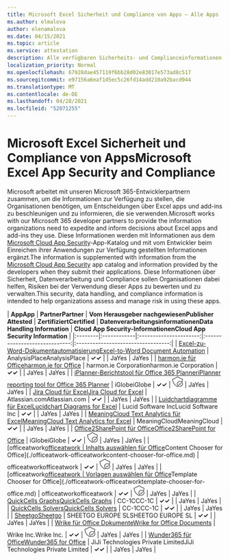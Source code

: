 ```yaml
---
title: Microsoft Excel Sicherheit und Compliance von Apps – Alle Apps
ms.author: elmalova
author: elenamalova
ms.date: 04/15/2021
ms.topic: article
ms.service: attestation
description: Alle verfügbaren Sicherheits- und Complianceinformationen für alle Microsoft Excel Apps.
localization_priority: Normal
ms.openlocfilehash: 67928dae457119f6bb28d02e83017e573ad8c517
ms.sourcegitcommit: e97156a6eaf1d5ec5c26fd14add210a92bacd944
ms.translationtype: MT
ms.contentlocale: de-DE
ms.lasthandoff: 04/28/2021
ms.locfileid: "52071255"
---
```

# <a name="microsoft-excel-app-security-and-compliance"></a><span data-ttu-id="fc312-103">Microsoft Excel Sicherheit und Compliance von Apps</span><span class="sxs-lookup"><span data-stu-id="fc312-103">Microsoft Excel App Security and Compliance</span></span>

<span data-ttu-id="fc312-104">Microsoft arbeitet mit unseren Microsoft 365-Entwicklerpartnern zusammen, um die Informationen zur Verfügung zu stellen, die Organisationen benötigen, um Entscheidungen über Excel apps und add-ins zu beschleunigen und zu informieren, die sie verwenden.</span><span class="sxs-lookup"><span data-stu-id="fc312-104">Microsoft works with our Microsoft 365 developer partners to provide the information organizations need to expedite and inform decisions about Excel apps and add-ins they use.</span></span> <span data-ttu-id="fc312-105">Diese Informationen werden mit Informationen aus dem [Microsoft Cloud App Security](https://www.microsoft.com/en-us/enterprise-mobility-security/cloud-app-security)-App-Katalog und mit vom Entwickler beim Einreichen ihrer Anwendungen zur Verfügung gestellten Informationen ergänzt.</span><span class="sxs-lookup"><span data-stu-id="fc312-105">The information is supplemented with information from the [Microsoft Cloud App Security](https://www.microsoft.com/en-us/enterprise-mobility-security/cloud-app-security) app catalog and information provided by the developers when they submit their applications.</span></span> <span data-ttu-id="fc312-106">Diese Informationen über Sicherheit, Datenverarbeitung und Compliance sollen Organisationen dabei helfen, Risiken bei der Verwendung dieser Apps zu bewerten und zu verwalten.</span><span class="sxs-lookup"><span data-stu-id="fc312-106">This security, data handling, and compliance information is intended to help organizations assess and manage risk in using these apps.</span></span>

| <span data-ttu-id="fc312-107">**App**</span><span class="sxs-lookup"><span data-stu-id="fc312-107">**App**</span></span> | <span data-ttu-id="fc312-108">**Partner**</span><span class="sxs-lookup"><span data-stu-id="fc312-108">**Partner**</span></span> | <span data-ttu-id="fc312-109">**Vom Herausgeber nachgewiesen**</span><span class="sxs-lookup"><span data-stu-id="fc312-109">**Publisher Attested**</span></span> | <span data-ttu-id="fc312-110">**Zertifiziert**</span><span class="sxs-lookup"><span data-stu-id="fc312-110">**Certified**</span></span> | <span data-ttu-id="fc312-111">**Datenverarbeitungsinformationen**</span><span class="sxs-lookup"><span data-stu-id="fc312-111">**Data Handling Information**</span></span> | <span data-ttu-id="fc312-112">**Cloud App Security-Informationen**</span><span class="sxs-lookup"><span data-stu-id="fc312-112">**Cloud App Security Information**</span></span> |
|:--------|:------------|:----------------------:|:-----------------------------:|:----------------------------------:|
| [<span data-ttu-id="fc312-113">Excel-zu-Word-Dokumentautomatisierung</span><span class="sxs-lookup"><span data-stu-id="fc312-113">Excel-to-Word Document Automation</span></span>](./analysisplace-excel-to-word-document-automation.md) | <span data-ttu-id="fc312-114">AnalysisPlace</span><span class="sxs-lookup"><span data-stu-id="fc312-114">AnalysisPlace</span></span> | <span data-ttu-id="fc312-115">**✓**</span><span class="sxs-lookup"><span data-stu-id="fc312-115">**✓**</span></span> |  | <span data-ttu-id="fc312-116">Ja</span><span class="sxs-lookup"><span data-stu-id="fc312-116">Yes</span></span> | <span data-ttu-id="fc312-117">Ja</span><span class="sxs-lookup"><span data-stu-id="fc312-117">Yes</span></span> |
| [<span data-ttu-id="fc312-118">harmon.ie für Office</span><span class="sxs-lookup"><span data-stu-id="fc312-118">harmon.ie for Office</span></span>](./harmonie-corporation-for-office.md) | <span data-ttu-id="fc312-119">harmon.ie Corporation</span><span class="sxs-lookup"><span data-stu-id="fc312-119">harmon.ie Corporation</span></span> | <span data-ttu-id="fc312-120">**✓**</span><span class="sxs-lookup"><span data-stu-id="fc312-120">**✓**</span></span> |  | <span data-ttu-id="fc312-121">Ja</span><span class="sxs-lookup"><span data-stu-id="fc312-121">Yes</span></span> | <span data-ttu-id="fc312-122">Ja</span><span class="sxs-lookup"><span data-stu-id="fc312-122">Yes</span></span> |
| [<span data-ttu-id="fc312-123">iPlanner-Berichtstool für Office 365 Planner</span><span class="sxs-lookup"><span data-stu-id="fc312-123">iPlanner reporting tool for Office 365 Planner</span></span>](./iglobe-iplanner-reporting-tool-for-office-365-planner.md) | <span data-ttu-id="fc312-124">iGlobe</span><span class="sxs-lookup"><span data-stu-id="fc312-124">iGlobe</span></span> | <span data-ttu-id="fc312-125">**✓**</span><span class="sxs-lookup"><span data-stu-id="fc312-125">**✓**</span></span> | <img alt="Certified application badge" src="../media/certified-badge.png" height="25" width="25" /> | <span data-ttu-id="fc312-126">Ja</span><span class="sxs-lookup"><span data-stu-id="fc312-126">Yes</span></span> | <span data-ttu-id="fc312-127">Ja</span><span class="sxs-lookup"><span data-stu-id="fc312-127">Yes</span></span> |
| [<span data-ttu-id="fc312-128">Jira Cloud für Excel</span><span class="sxs-lookup"><span data-stu-id="fc312-128">Jira Cloud for Excel</span></span>](./atlassiancom-jira-cloud-for-excel.md) | <span data-ttu-id="fc312-129">Atlassian.com</span><span class="sxs-lookup"><span data-stu-id="fc312-129">Atlassian.com</span></span> | <span data-ttu-id="fc312-130">**✓**</span><span class="sxs-lookup"><span data-stu-id="fc312-130">**✓**</span></span> |  | <span data-ttu-id="fc312-131">Ja</span><span class="sxs-lookup"><span data-stu-id="fc312-131">Yes</span></span> | <span data-ttu-id="fc312-132">Ja</span><span class="sxs-lookup"><span data-stu-id="fc312-132">Yes</span></span> |
| [<span data-ttu-id="fc312-133">Luidchartdiagramme für Excel</span><span class="sxs-lookup"><span data-stu-id="fc312-133">Lucidchart Diagrams for Excel</span></span>](./lucid-software-inc-lucidchart-diagrams-for-excel.md) | <span data-ttu-id="fc312-134">Lucid Software Inc</span><span class="sxs-lookup"><span data-stu-id="fc312-134">Lucid Software Inc</span></span> | <span data-ttu-id="fc312-135">**✓**</span><span class="sxs-lookup"><span data-stu-id="fc312-135">**✓**</span></span> |  | <span data-ttu-id="fc312-136">Ja</span><span class="sxs-lookup"><span data-stu-id="fc312-136">Yes</span></span> | <span data-ttu-id="fc312-137">Ja</span><span class="sxs-lookup"><span data-stu-id="fc312-137">Yes</span></span> |
| [<span data-ttu-id="fc312-138">MeaningCloud Text Analytics für Excel</span><span class="sxs-lookup"><span data-stu-id="fc312-138">MeaningCloud Text Analytics for Excel</span></span>](./meaningcloud-text-analytics-for-excel.md) | <span data-ttu-id="fc312-139">MeaningCloud</span><span class="sxs-lookup"><span data-stu-id="fc312-139">MeaningCloud</span></span> | <span data-ttu-id="fc312-140">**✓**</span><span class="sxs-lookup"><span data-stu-id="fc312-140">**✓**</span></span> |  | <span data-ttu-id="fc312-141">Ja</span><span class="sxs-lookup"><span data-stu-id="fc312-141">Yes</span></span> | <span data-ttu-id="fc312-142">Ja</span><span class="sxs-lookup"><span data-stu-id="fc312-142">Yes</span></span> |
| [<span data-ttu-id="fc312-143">Office2SharePoint für Office</span><span class="sxs-lookup"><span data-stu-id="fc312-143">Office2SharePoint for Office</span></span>](./iglobe-office2sharepoint-for-office.md) | <span data-ttu-id="fc312-144">iGlobe</span><span class="sxs-lookup"><span data-stu-id="fc312-144">iGlobe</span></span> | <span data-ttu-id="fc312-145">**✓**</span><span class="sxs-lookup"><span data-stu-id="fc312-145">**✓**</span></span> | <img alt="Certified application badge" src="../media/certified-badge.png" height="25" width="25" /> | <span data-ttu-id="fc312-146">Ja</span><span class="sxs-lookup"><span data-stu-id="fc312-146">Yes</span></span> | <span data-ttu-id="fc312-147">Ja</span><span class="sxs-lookup"><span data-stu-id="fc312-147">Yes</span></span> |
| <span data-ttu-id="fc312-148">[officeatwork</span><span class="sxs-lookup"><span data-stu-id="fc312-148">[officeatwork</span></span> | <span data-ttu-id="fc312-149">Inhalts auswählen für Office](./officeatwork-officeatworkcontent-chooser-for-office.md)</span><span class="sxs-lookup"><span data-stu-id="fc312-149">Content Chooser for Office](./officeatwork-officeatworkcontent-chooser-for-office.md)</span></span> | <span data-ttu-id="fc312-150">officeatwork</span><span class="sxs-lookup"><span data-stu-id="fc312-150">officeatwork</span></span> | <span data-ttu-id="fc312-151">**✓**</span><span class="sxs-lookup"><span data-stu-id="fc312-151">**✓**</span></span> | <img alt="Certified application badge" src="../media/certified-badge.png" height="25" width="25" /> | <span data-ttu-id="fc312-152">Ja</span><span class="sxs-lookup"><span data-stu-id="fc312-152">Yes</span></span> | <span data-ttu-id="fc312-153">Ja</span><span class="sxs-lookup"><span data-stu-id="fc312-153">Yes</span></span> |
| <span data-ttu-id="fc312-154">[officeatwork</span><span class="sxs-lookup"><span data-stu-id="fc312-154">[officeatwork</span></span> | <span data-ttu-id="fc312-155">Vorlagen auswählen für Office](./officeatwork-officeatworktemplate-chooser-for-office.md)</span><span class="sxs-lookup"><span data-stu-id="fc312-155">Template Chooser for Office](./officeatwork-officeatworktemplate-chooser-for-office.md)</span></span> | <span data-ttu-id="fc312-156">officeatwork</span><span class="sxs-lookup"><span data-stu-id="fc312-156">officeatwork</span></span> | <span data-ttu-id="fc312-157">**✓**</span><span class="sxs-lookup"><span data-stu-id="fc312-157">**✓**</span></span> | <img alt="Certified application badge" src="../media/certified-badge.png" height="25" width="25" /> | <span data-ttu-id="fc312-158">Ja</span><span class="sxs-lookup"><span data-stu-id="fc312-158">Yes</span></span> | <span data-ttu-id="fc312-159">Ja</span><span class="sxs-lookup"><span data-stu-id="fc312-159">Yes</span></span> |
| [<span data-ttu-id="fc312-160">QuickCells Graphs</span><span class="sxs-lookup"><span data-stu-id="fc312-160">QuickCells Graphs</span></span>](./cc-1c-quickcells-graphs.md) | <span data-ttu-id="fc312-161">CC-1C</span><span class="sxs-lookup"><span data-stu-id="fc312-161">CC-1C</span></span> | <span data-ttu-id="fc312-162">**✓**</span><span class="sxs-lookup"><span data-stu-id="fc312-162">**✓**</span></span> |  | <span data-ttu-id="fc312-163">Ja</span><span class="sxs-lookup"><span data-stu-id="fc312-163">Yes</span></span> | <span data-ttu-id="fc312-164">Ja</span><span class="sxs-lookup"><span data-stu-id="fc312-164">Yes</span></span> |
| [<span data-ttu-id="fc312-165">QuickCells Solvers</span><span class="sxs-lookup"><span data-stu-id="fc312-165">QuickCells Solvers</span></span>](./cc-1c-quickcells-solvers.md) | <span data-ttu-id="fc312-166">CC-1C</span><span class="sxs-lookup"><span data-stu-id="fc312-166">CC-1C</span></span> | <span data-ttu-id="fc312-167">**✓**</span><span class="sxs-lookup"><span data-stu-id="fc312-167">**✓**</span></span> |  | <span data-ttu-id="fc312-168">Ja</span><span class="sxs-lookup"><span data-stu-id="fc312-168">Yes</span></span> | <span data-ttu-id="fc312-169">Ja</span><span class="sxs-lookup"><span data-stu-id="fc312-169">Yes</span></span> |
| [<span data-ttu-id="fc312-170">Sheetgo</span><span class="sxs-lookup"><span data-stu-id="fc312-170">Sheetgo</span></span>](./sheetgo-europe-sl.md) | <span data-ttu-id="fc312-171">SHEETGO EUROPE SL</span><span class="sxs-lookup"><span data-stu-id="fc312-171">SHEETGO EUROPE SL</span></span> | <span data-ttu-id="fc312-172">**✓**</span><span class="sxs-lookup"><span data-stu-id="fc312-172">**✓**</span></span> |  | <span data-ttu-id="fc312-173">Ja</span><span class="sxs-lookup"><span data-stu-id="fc312-173">Yes</span></span> | <span data-ttu-id="fc312-174">Ja</span><span class="sxs-lookup"><span data-stu-id="fc312-174">Yes</span></span> |
| [<span data-ttu-id="fc312-175">Wrike für Office Dokumente</span><span class="sxs-lookup"><span data-stu-id="fc312-175">Wrike for Office Documents</span></span>](./wrike-inc-for-office-documents.md) | <span data-ttu-id="fc312-176">Wrike Inc.</span><span class="sxs-lookup"><span data-stu-id="fc312-176">Wrike Inc.</span></span> | <span data-ttu-id="fc312-177">**✓**</span><span class="sxs-lookup"><span data-stu-id="fc312-177">**✓**</span></span> | <img alt="Certified application badge" src="../media/certified-badge.png" height="25" width="25" /> | <span data-ttu-id="fc312-178">Ja</span><span class="sxs-lookup"><span data-stu-id="fc312-178">Yes</span></span> | <span data-ttu-id="fc312-179">Ja</span><span class="sxs-lookup"><span data-stu-id="fc312-179">Yes</span></span> |
| [<span data-ttu-id="fc312-180">Wunder365 für Office</span><span class="sxs-lookup"><span data-stu-id="fc312-180">Wunder365 for Office</span></span>](./jiji-technologies-private-limited-wunder365-for-office.md) | <span data-ttu-id="fc312-181">JiJi Technologies Private Limited</span><span class="sxs-lookup"><span data-stu-id="fc312-181">JiJi Technologies Private Limited</span></span> | <span data-ttu-id="fc312-182">**✓**</span><span class="sxs-lookup"><span data-stu-id="fc312-182">**✓**</span></span> |  | <span data-ttu-id="fc312-183">Ja</span><span class="sxs-lookup"><span data-stu-id="fc312-183">Yes</span></span> | <span data-ttu-id="fc312-184">Ja</span><span class="sxs-lookup"><span data-stu-id="fc312-184">Yes</span></span> |
